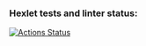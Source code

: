 ### Hexlet tests and linter status:
[![Actions Status](https://github.com/cipauline/frontend-project-44/workflows/hexlet-check/badge.svg)](https://github.com/cipauline/frontend-project-44/actions)